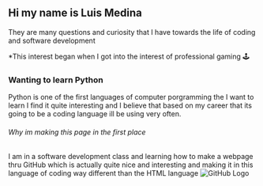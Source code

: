 ## Hi my name is Luis Medina

They are many questions and curiosity that I have towards the life of coding and software development

*This interest began when I got into the interest of professional gaming :joystick: 

### Wanting to learn Python

Python is one of the first languages of computer porgramming the I want to learn I find it quite interesting and
I believe that based on my career that its going to be a coding language ill be using very often.

###### Why im making this page in the first place

I am in a software development class and learning how to make a webpage thru GitHub which is actually quite nice and interesting and making it in this language of coding way different than the HTML language
![GitHub Logo](/Pokemon.png)
